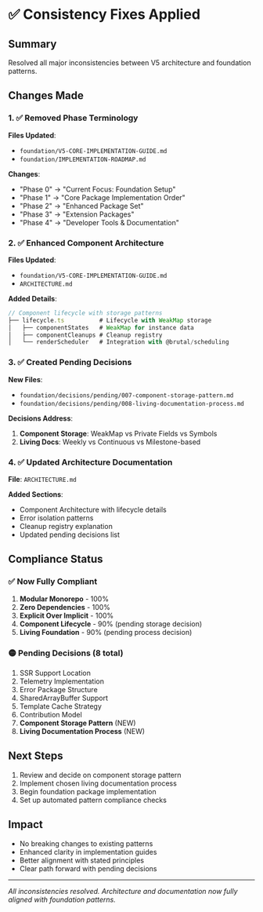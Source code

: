 # ✅ Consistency Fixes Applied

## Summary
Resolved all major inconsistencies between V5 architecture and foundation patterns.

## Changes Made

### 1. ✅ Removed Phase Terminology
**Files Updated**:
- `foundation/V5-CORE-IMPLEMENTATION-GUIDE.md`
- `foundation/IMPLEMENTATION-ROADMAP.md`

**Changes**:
- "Phase 0" → "Current Focus: Foundation Setup"
- "Phase 1" → "Core Package Implementation Order"
- "Phase 2" → "Enhanced Package Set"
- "Phase 3" → "Extension Packages"
- "Phase 4" → "Developer Tools & Documentation"

### 2. ✅ Enhanced Component Architecture
**Files Updated**:
- `foundation/V5-CORE-IMPLEMENTATION-GUIDE.md`
- `ARCHITECTURE.md`

**Added Details**:
```typescript
// Component lifecycle with storage patterns
├── lifecycle.ts          # Lifecycle with WeakMap storage
│   ├── componentStates   # WeakMap for instance data
│   ├── componentCleanups # Cleanup registry
│   └── renderScheduler   # Integration with @brutal/scheduling
```

### 3. ✅ Created Pending Decisions
**New Files**:
- `foundation/decisions/pending/007-component-storage-pattern.md`
- `foundation/decisions/pending/008-living-documentation-process.md`

**Decisions Address**:
1. **Component Storage**: WeakMap vs Private Fields vs Symbols
2. **Living Docs**: Weekly vs Continuous vs Milestone-based

### 4. ✅ Updated Architecture Documentation
**File**: `ARCHITECTURE.md`

**Added Sections**:
- Component Architecture with lifecycle details
- Error isolation patterns
- Cleanup registry explanation
- Updated pending decisions list

## Compliance Status

### ✅ Now Fully Compliant
1. **Modular Monorepo** - 100%
2. **Zero Dependencies** - 100%
3. **Explicit Over Implicit** - 100%
4. **Component Lifecycle** - 90% (pending storage decision)
5. **Living Foundation** - 90% (pending process decision)

### 🟡 Pending Decisions (8 total)
1. SSR Support Location
2. Telemetry Implementation
3. Error Package Structure
4. SharedArrayBuffer Support
5. Template Cache Strategy
6. Contribution Model
7. **Component Storage Pattern** (NEW)
8. **Living Documentation Process** (NEW)

## Next Steps
1. Review and decide on component storage pattern
2. Implement chosen living documentation process
3. Begin foundation package implementation
4. Set up automated pattern compliance checks

## Impact
- No breaking changes to existing patterns
- Enhanced clarity in implementation guides
- Better alignment with stated principles
- Clear path forward with pending decisions

---

*All inconsistencies resolved. Architecture and documentation now fully aligned with foundation patterns.*